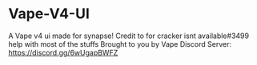 # Vape-V4-UI
A Vape v4 ui made for synapse!
Credit to for cracker isnt available#3499 help with most of the stuffs
Brought to you by Vape Discord Server: https://discord.gg/6wUgapBWFZ
